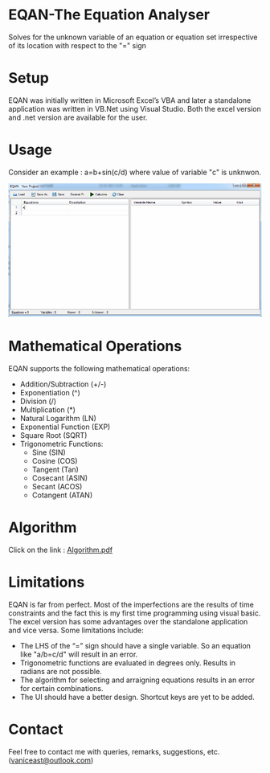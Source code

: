 # EQAN-The Equation Analyser
Solves for the unknown variable of an equation or equation set irrespective of its location with respect to the "=" sign

# Setup
EQAN was initially written in Microsoft Excel’s VBA and later a standalone application was written in VB.Net using Visual Studio. Both the excel version and .net version are available for the user.  

# Usage
Consider an example : a=b+sin(c/d) where value of variable "c"  is unknwon.

![solarized dualmode](https://github.com/vaniceast/EQAN/blob/master/example.gif)

# Mathematical Operations
EQAN supports the following mathematical operations: 
* Addition/Subtraction (+/-)
* Exponentiation (^)
* Division (/)
* Multiplication (*)
* Natural Logarithm (LN)
* Exponential Function (EXP)
* Square Root (SQRT)
* Trigonometric Functions: 
  * Sine (SIN)
  * Cosine (COS)
  * Tangent (Tan)
  * Cosecant (ASIN)
  * Secant (ACOS)
  * Cotangent (ATAN)

# Algorithm 
Click on the link : [Algorithm.pdf](https://github.com/vaniceast/EQAN/blob/master/EQAN.pdf)

# Limitations
EQAN is far from perfect. Most of the imperfections are the results of time constraints and the fact this is my first time programming using visual basic. The excel version has some advantages over the standalone application and vice versa. Some limitations include:
* The LHS of the “=” sign should have a single variable. So an equation like "a/b=c/d" will result in an error.
* Trigonometric functions are evaluated in degrees only. Results in radians are not possible.
* The algorithm for selecting and arraigning equations results in an error for certain combinations.
* The UI should have a better design. Shortcut keys are yet to be added.

# Contact
Feel free to contact me with queries, remarks, suggestions, etc. (vaniceast@outlook.com)
